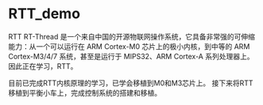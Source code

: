 # RTT_demo
RTT
RT-Thread 是一个来自中国的开源物联网操作系统，它具备非常强的可伸缩能力：从一个可以运行在 ARM Cortex-M0 芯片上的极小内核，到中等的 ARM Cortex-M3/4/7 系统，甚至是运行于 MIPS32、ARM Cortex-A 系列处理器上。
因此正在学习，RTT。

目前已完成RTT内核原理的学习，已学会移植到M0和M3芯片上。
接下来将RTT移植到平衡小车上，完成控制系统的搭建和移植。
